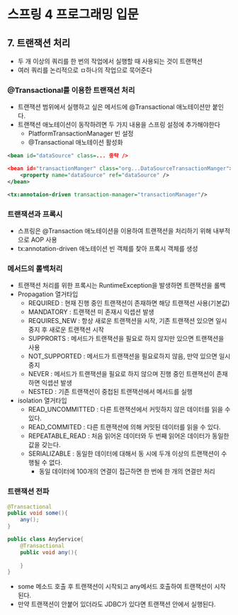# 스프링 4 프로그래밍 입문 



## 7. 트랜잭션 처리

- 두 개 이상의 쿼리를 한 번의 작업에서 실행할 때 사용되는 것이 트랜잭션
- 여러 쿼리를 논리적으로 ㅁ하나의 작업으로 묵어준다



###  @Transactional를 이용한 트랜잭션 처리

- 트랜잭션 범위에서 실행하고 싶은 메서드에 @Transactional 애노테이션만 붙인다.
- 트랜잭션 애노테이션이 동작하려면 두 가지 내용을 스프링 설정에 추가해야한다
  - PlatformTransactionManager 빈 설정
  - @Transactional 애노테이션 활성화

```xml
<bean id="dataSource" class=... 중략 />

<bean id="transactionManger" class="org...DataSourceTransactionManger">
	<property name="dataSource" ref="dataSource" />
</bean>

<tx:annotaion-driven transaction-manager="transactionManager"/>
```



### 트랜잭션과 프록시

- 스프링은 @Transaction 애노테이션을 이용하여 트랜잭션을 처리하기 위해 내부적으로 AOP 사용
- tx:annotation-driven 애노테이션 빈 객체를 찾아 프록시 객체를 생성



### 메서드의 롤백처리

- 트랜잭션 처리를 위한 프록시는 RuntimeException을 발생하면 트랜잭션을 롤백
- Propagation 열거타입
  - REQUIRED : 현재 진행 중인 트랜잭션이 존재하면 해당 트랜잭션 사용(기본값)
  - MANDATORY : 트랜잭션 미 존재시 익셉션 발생
  - REQUIRES_NEW : 항상 새로운 트랜잭션을 시작, 기존 트랜잭션 있으면 일시 중지 후 새로운 트랜잭션 시작
  - SUPPRORTS : 메서드가 트랜잭션을 필요로 하지 않지만 있으면 트랜잭션을 사용
  - NOT_SUPPORTED : 메서드가 트랜잭션을 필요로하지 않음, 만약 있으면 일시 중지
  - NEVER : 메서드가 트랜잭션을 필요로 하지 않으며 진행 중인 트랜잭션이 존재하면 익셉션 발생
  - NESTED : 기존 트랜잭션이 중첩된 트랜잭션에서 메서드를 실행
- isolation 열거타입
  - READ_UNCOMMITTED : 다른 트랜잭션에서 커밋하지 않은 데이터를 읽을 수 있다.
  - READ_COMMITED : 다른 트랜잭션에 의해 커밋된 데이터를 읽을 수 있다.
  - REPEATABLE_READ : 처음 읽어온 데이터와 두 번째 읽어온 데이터가 동일한 값을 갖는다.
  - SERIALIZABLE :  동일한 데이터에 대해서 동 시에 두개 이상의 트랜잭션이 수행될 수 없다.
    - 동일 데이터에 100개의 연결이 접근하면 한 번에 한 개의 연결만 처리



### 트랜잭션 전파 

```java
@Transactional 
public void some(){
	any();
}

public class AnyService{
	@Transactional
	public void any(){
	
	}
}
```

-  some 메소드 호출 후 트랜잭션이 시작되고 any메서드 호출하여 트랜잭션이 시작된다.
- 만약 트랜잭션이 안붙어 있더라도 JDBC가 있다면 트랜잭션 안에서 실행된다.

